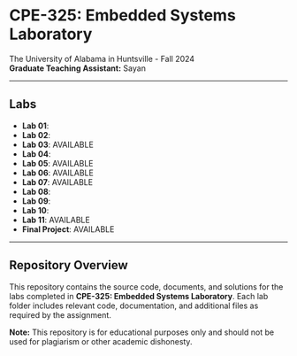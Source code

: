 # CPE-325: Embedded Systems Laboratory

The University of Alabama in Huntsville - Fall 2024  
**Graduate Teaching Assistant:** Sayan 

---

## Labs 

- **Lab 01**:   
- **Lab 02**:  
- **Lab 03**: AVAILABLE 
- **Lab 04**:   
- **Lab 05**: AVAILABLE
- **Lab 06**: AVAILABLE  
- **Lab 07**: AVAILABLE  
- **Lab 08**:   
- **Lab 09**:   
- **Lab 10**:   
- **Lab 11**: AVAILABLE
- **Final Project**: AVAILABLE

---

## Repository Overview
This repository contains the source code, documents, and solutions for the labs completed in **CPE-325: Embedded Systems Laboratory**. Each lab folder includes relevant code, documentation, and additional files as required by the assignment.


**Note:** This repository is for educational purposes only and should not be used for plagiarism or other academic dishonesty.
